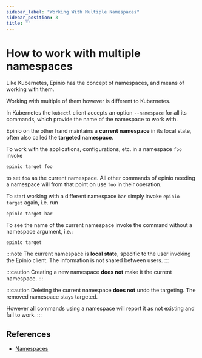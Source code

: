 ```yaml
---
sidebar_label: "Working With Multiple Namespaces"
sidebar_position: 3
title: ""
---
```


# How to work with multiple namespaces

Like Kubernetes, Epinio has the concept of namespaces, and means of working with them.

Working with multiple of them however is different to Kubernetes.

In Kubernetes the `kubectl` client accepts an option `--namespace` for all its commands,
which provide the name of the namespace to work with.

Epinio on the other hand maintains a __current namespace__ in its local state, often
also called the __targeted namespace__.

To work with the applications, configurations, etc. in a namespace `foo` invoke

```
epinio target foo
```

to set `foo` as the current namespace. All other commands of epinio needing
a namespace will from that point on use `foo` in their operation.

To start working with a different namespace `bar` simply invoke `epinio target`
again, i.e. run

```
epinio target bar
```

To see the name of the current namespace invoke the command without a namespace
argument, i.e.:

```
epinio target
```

:::note
The current namespace is __local state__, specific to the user invoking the Epinio
client. The information is not shared between users.
:::

:::caution
Creating a new namespace __does not__ make it the current namespace.
:::

:::caution
Deleting the current namespace __does not__ undo the targeting.
The removed namespace stays targeted.

However all commands using a namespace will report it as not existing
and fail to work.
:::

## References

  - [Namespaces](../references/namespaces.md)
